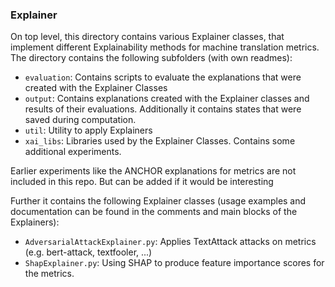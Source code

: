 ### Explainer
On top level, this directory contains various Explainer classes, that implement different Explainability methods for 
machine translation metrics. The directory contains the following subfolders (with own readmes):

* `evaluation`: Contains scripts to evaluate the explanations that were created with the Explainer Classes
* `output`: Contains explanations created with the Explainer classes and results of their evaluations. Additionally 
it contains states that were saved during computation.
* `util`: Utility to apply Explainers
* `xai_libs`: Libraries used by the Explainer Classes. Contains some additional experiments.

Earlier experiments like the ANCHOR explanations for metrics are not included in this repo. But can be added if it 
would be interesting

Further it contains the following Explainer classes (usage examples and documentation can be found in the comments and main blocks of the Explainers):

* `AdversarialAttackExplainer.py`: Applies TextAttack attacks on metrics (e.g. bert-attack, textfooler, ...)
* `ShapExplainer.py`: Using SHAP to produce feature importance scores for the metrics.
